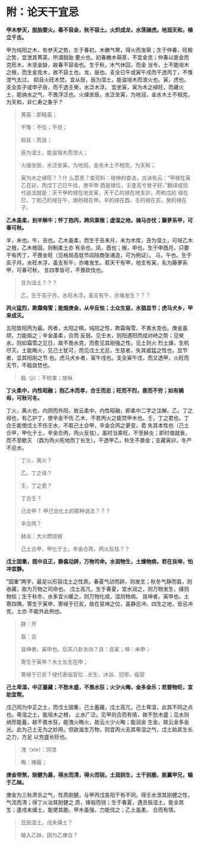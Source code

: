 附：论天干宜忌
===================================================================================
**甲木参天，脱胎要火。春不容金，秋不容土。火炽成龙，水荡骑虎。地润天和，植立千古。**

甲为纯阳之木，有参天之势，生于春初，木嫩气寒，得火而发荣；生于仲春，旺极之势，宜泄其菁英，所谓脱胎
要火也。初春嫩木萌芽，不宜金克；仲春以衰金而克旺木，木坚金缺，故春不容金也。生于秋，木气休囚，而金
当令，土不能培木之根，而生金克木，故不容土也。龙，辰也。支全已午或寅午戌而干透丙丁，不惟泄气太过，
抑且火旺木焚。宜从辰，辰为湿土，能滋培木而泄火也。寅，虎也。支全亥子或申子辰，而干透壬癸，水泛木浮。
宜坐寅，寅为木之䘵旺，而藏火土，能纳水之气，不畏浮泛也。火燥坐辰，水泛坐寅，为地润，金水木土不相克，
为天和，非仁寿之象乎？

> 菁英：即精英；
>
> 不惟：不仅；不但；
>
> 抑且：而且；
> 
> 辰为湿土，能滋培木而泄火；
>
> 火燥坐辰，水泛坐寅，为地润，金水木土不相克，为天和；
>
> 寅为木之䘵旺？？什 么意思？查资料：禄神的查法，古诀有云：“甲禄在寅乙在卯，丙戊丁己巳午找，庚辛申
> 酉是禄位，壬逢亥兮癸子好。”翻译成现代说法就是：天干甲的禄在地支寅，天干乙的禄在地支卯，丙和戊的
> 禄在巳，丁和己的禄在午，庚的禄在申，辛的禄在酉，壬的禄在亥，癸的禄在子。

**乙木虽柔，刲羊解牛；怀丁抱丙，跨凤乘猴；虚湿之地，骑马亦忧；藤萝系甲，可春可秋。**

羊，未也。牛，丑也。乙木虽柔，而生于丑未月，未为木库，丑为湿土，可培乙木之根，乙木根固，则制柔土亦
有余也。凤，酉也；猴，申也。生于申酉月，只要干有丙丁，不畏金旺（见格局高低节阎陆商张诸造，可为例证）。
马，午也。生于亥子月，水旺木浮，虽支有午，亦难发生。若天干有甲，地支有寅，名为藤萝系甲，可春可秋，
言四季皆可，不畏砍伐也。

> 丑为湿土？？？
>
> 乙，生于亥子月，水旺木浮，虽支有午，亦难发生？？？

**丙火猛烈，欺霜侮雪；能煅庚金，从辛反怯；土众生慈，水猖显节；虎马犬乡，甲来成灭。**

五阳皆阳丙为最。丙者，太阳之精，纯阳之性，欺霜侮雪，不畏水克也。庚金虽顽，力能煅之；辛金虽柔，合而
反弱。见壬水，则阳遇阳而成对峙之势；见癸水，则如霜雪之见日，故不畏水克，而愈见其刚强之性。见土则火
烈土燥，生机尽灭。土能晦火，见己土犹可，而见戊土尤忌。生慈者，失其威猛之性也。显节者，显其阳刚之节
也。虎马犬乡者，寅午戌也。支全寅午戌，而又透甲，火旺而无节，不戢自焚也。

> 戢（ji）：不检束；放纵

**丁火柔中，内性昭融； 抱乙木而孝，合壬而忠；旺而不烈，衰而不穷；如有嫡母，可秋可冬。**

丁火，离火也，内阴而外阳，故云柔中。内性昭融，即柔中二字之注解。乙，丁之母也，有乙护丁，使辛金不伤
乙木，不若丙火之能焚甲木也。壬，丁之君也。丁合壬能使戊土不伤壬水，不若己土合甲，辛金合丙之更变，君
失其本性也（己土合甲，甲化于土，辛金合丙，丙火反怯）。虽时当乘旺，不至赫炎；即时值就衰，而不至歇灭
（酉为丙火死地而丁长生）。干透甲乙，秋生不畏金；支藏寅卯，冬产不忌水。

> 丁火，离火？
>
> 乙，丁之母？
>
> 壬，丁之君？
>
> 丁合壬？
>
> 己合甲？     甲己合化土的那种说法？？？
>
> 辛合丙？
> 
> 赫炎：大火燃烧貌
>
> 己土合甲，甲化于土，辛金合丙，丙火反怯？？

**戊土固重，既中且正，静翕动辟，万物司命。水润物生，土燥物病，若在艮坤，怕冲宜静。**

“固重”两字，最足以形容戊土之性质。春夏气动而辟，则发生；秋冬气静而翕，则收藏，故为万物之司命也。
戊土高亢，生于春夏，宜水润之，则万物发生，燥则物枯；生于秋冬，水多宜火暖之，则万物化成，湿则物病。
艮坤者，寅申也。土寄四隅，寄生于寅申，寄䘵于已亥，故在艮坤之位，喜静忌冲。四生之地，皆忌冲克，土亦
不能外此例也。

> 辟：开
>
> 翕：合
>
> 艮坤者，寅申也。后天八卦方向？艮：丑寅；坤：未申；
>
> 寄生于寅申？水土长生在申；
>
> 寄䘵于已亥？䘵代表临官位...长生，沐浴、冠带，临官

**己土卑湿，中正蓄藏；不愁木盛，不畏水狂；火少火晦，金多金乐；若要物旺，宜助宜帮。**

戊己同为中正之土，而戊土固重，己土蓄藏，戊土高亢，己土卑湿，此其不同之点也。卑湿之土，能培木之根，
止水广泛。见甲则合而有情，故不愁木盛；见水则纳而能蓄，故不畏水狂，能洩火晦火，故云火少火晦；能润金
生金，故云金多金光。此为己土无为之妙用。但欲滋生万物，则宜丙火去其卑湿之气，戊土助其生长之力，方足
以充盛长旺也。

> 洩（xie）：同泄
>
> 晦：掩蔽；

**庚金带煞，刚健为最，得水而清，得火而锐，土润则生，土干则脆，能赢甲兄，输于乙妹。**

庚金为三秋肃杀之气，性质刚健，与甲丙戊各阳干有不同。得壬水泄其刚健之性，气流而清；得丁火冶其刚健之
质，锋锻而锐；生于春夏，遇丑辰湿土，能全其生；逢戌未燥土，能使其脆。甲木虽强，力能伐之；乙土虽柔，
合而有情。

> 丑辰湿土，戌未燥土？
>
> 输入乙妹，因为乙庚合？





